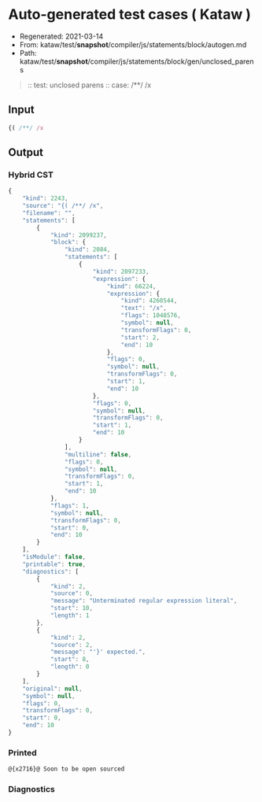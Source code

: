 # Auto-generated test cases ( Kataw )
- Regenerated: 2021-03-14
- From: kataw/test/__snapshot__/compiler/js/statements/block/autogen.md
- Path: kataw/test/__snapshot__/compiler/js/statements/block/gen/unclosed_parens
> :: test: unclosed parens
> :: case: /**/ /x
## Input

`````js
{( /**/ /x
`````

## Output

### Hybrid CST

```javascript
{
    "kind": 2243,
    "source": "{( /**/ /x",
    "filename": "",
    "statements": [
        {
            "kind": 2099237,
            "block": {
                "kind": 2084,
                "statements": [
                    {
                        "kind": 2097233,
                        "expression": {
                            "kind": 66224,
                            "expression": {
                                "kind": 4260544,
                                "text": "/x",
                                "flags": 1048576,
                                "symbol": null,
                                "transformFlags": 0,
                                "start": 2,
                                "end": 10
                            },
                            "flags": 0,
                            "symbol": null,
                            "transformFlags": 0,
                            "start": 1,
                            "end": 10
                        },
                        "flags": 0,
                        "symbol": null,
                        "transformFlags": 0,
                        "start": 1,
                        "end": 10
                    }
                ],
                "multiline": false,
                "flags": 0,
                "symbol": null,
                "transformFlags": 0,
                "start": 1,
                "end": 10
            },
            "flags": 1,
            "symbol": null,
            "transformFlags": 0,
            "start": 0,
            "end": 10
        }
    ],
    "isModule": false,
    "printable": true,
    "diagnostics": [
        {
            "kind": 2,
            "source": 0,
            "message": "Unterminated regular expression literal",
            "start": 10,
            "length": 1
        },
        {
            "kind": 2,
            "source": 2,
            "message": "'}' expected.",
            "start": 8,
            "length": 0
        }
    ],
    "original": null,
    "symbol": null,
    "flags": 0,
    "transformFlags": 0,
    "start": 0,
    "end": 10
}
```

### Printed

```javascript
@{x2716}@ Soon to be open sourced
```

### Diagnostics

```javascript

```

